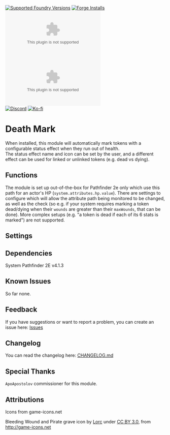 [![Supported Foundry Versions](https://img.shields.io/endpoint?url=https://foundryshields.com/version?url=../../releases/latest/download/module.json)](https://foundryvtt.com/packages/deathmark) [![Forge Installs](https://img.shields.io/badge/dynamic/json?label=Forge%20Installs&query=package.installs&suffix=%25&url=https%3A%2F%2Fforge-vtt.com%2Fapi%2Fbazaar%2Fpackage%2Fdeathmark&colorB=0374b5)](https://forge-vtt.com/bazaar#sort=updated&package=deathmark)  
[![Latest Downloads](https://img.shields.io/github/downloads/paulo-roger/deathmark/latest/module.zip?color=blue&label=latest%20downloads)](../../releases/latest) [![Total Downloads](https://img.shields.io/github/downloads/paulo-roger/deathmark/module.zip?color=blue&label=total%20downloads)](../../releases)  
[![Discord](https://dcbadge.vercel.app/api/shield/219289132235489280?style=flat)](https://discordapp.com/users/219289132235489280) [![Ko-fi](https://img.shields.io/badge/Ko--fi-winterwulf-0374b5?logo=kofi)](https://ko-fi.com/winterwulf)

# Death Mark

When installed, this module will automatically mark tokens with a configurable status effect when they run out of health.  
The status effect name and icon can be set by the user, and a different effect can be used for linked or unlinked tokens (e.g. dead vs dying).

## Functions

The module is set up out-of-the-box for Pathfinder 2e only which use this path for an actor's HP (`system.attributes.hp.value`).  There are settings to configure which will allow the attribute path being monitored to be changed, as well as the check (so e.g. if your system requires marking a token dead/dying when their `wounds` are greater than their `maxWounds`, that can be done).  More complex setups (e.g. "a token is dead if each of its 6 stats is marked") are not supported.

## Settings

## Dependencies
System Pathfinder 2E v4.1.3

## Known Issues
So far none.

## Feedback
If you have suggestions or want to report a problem, you can create an issue here: [Issues](../../issues)

## Changelog
You can read the changelog here: [CHANGELOG.md](/CHANGELOG.md)

## Special Thanks
`ApoApostolov` commissioner for this module.

## Attributions

Icons from game-icons.net  

Bleeding Wound and Pirate grave icon by [Lorc](https://lorcblog.blogspot.com/) under [CC BY 3.0](http://creativecommons.org/licenses/by/3.0/), from http://game-icons.net